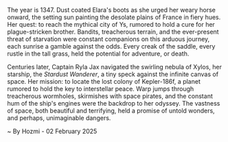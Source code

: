 
The year is 1347.  Dust coated Elara's boots as she urged her weary horse onward, the setting sun painting the desolate plains of France in fiery hues.  Her quest: to reach the mythical city of Ys, rumored to hold a cure for her plague-stricken brother.  Bandits, treacherous terrain, and the ever-present threat of starvation were constant companions on this arduous journey, each sunrise a gamble against the odds.  Every creak of the saddle, every rustle in the tall grass, held the potential for adventure, or death.

Centuries later, Captain Ryla Jax navigated the swirling nebula of Xylos, her starship, the *Stardust Wanderer*, a tiny speck against the infinite canvas of space.  Her mission: to locate the lost colony of Kepler-186f, a planet rumored to hold the key to interstellar peace.  Warp jumps through treacherous wormholes, skirmishes with space pirates, and the constant hum of the ship's engines were the backdrop to her odyssey.  The vastness of space, both beautiful and terrifying, held a promise of untold wonders, and perhaps, unimaginable dangers.

~ By Hozmi - 02 February 2025

